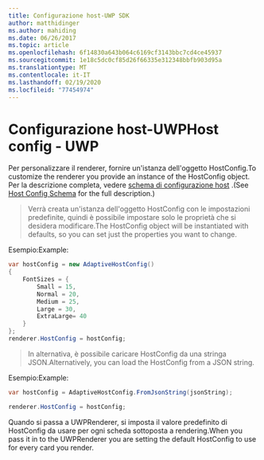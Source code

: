```yaml
---
title: Configurazione host-UWP SDK
author: matthidinger
ms.author: mahiding
ms.date: 06/26/2017
ms.topic: article
ms.openlocfilehash: 6f14830a643b064c6169cf3143bbc7cd4ce45937
ms.sourcegitcommit: 1e18c5dc0cf85d26f66335e312348bbfb903d95a
ms.translationtype: MT
ms.contentlocale: it-IT
ms.lasthandoff: 02/19/2020
ms.locfileid: "77454974"
---
```

# <a name="host-config---uwp"></a><span data-ttu-id="075b2-102">Configurazione host-UWP</span><span class="sxs-lookup"><span data-stu-id="075b2-102">Host config - UWP</span></span>

<span data-ttu-id="075b2-103">Per personalizzare il renderer, fornire un'istanza dell'oggetto HostConfig.</span><span class="sxs-lookup"><span data-stu-id="075b2-103">To customize the renderer you provide an instance of the HostConfig object.</span></span> <span data-ttu-id="075b2-104">Per la descrizione completa, vedere [schema di configurazione host](../../../rendering-cards/host-config.md) .</span><span class="sxs-lookup"><span data-stu-id="075b2-104">(See [Host Config Schema](../../../rendering-cards/host-config.md) for the full description.)</span></span>

> <span data-ttu-id="075b2-105">Verrà creata un'istanza dell'oggetto HostConfig con le impostazioni predefinite, quindi è possibile impostare solo le proprietà che si desidera modificare.</span><span class="sxs-lookup"><span data-stu-id="075b2-105">The HostConfig object will be instantiated with defaults, so you can set just the properties you want to change.</span></span>

<span data-ttu-id="075b2-106">Esempio:</span><span class="sxs-lookup"><span data-stu-id="075b2-106">Example:</span></span>

```csharp
var hostConfig = new AdaptiveHostConfig() 
{
    FontSizes = {
        Small = 15,
        Normal = 20,
        Medium = 25,
        Large = 30,
        ExtraLarge= 40
    }
};
renderer.HostConfig = hostConfig;
```

> <span data-ttu-id="075b2-107">In alternativa, è possibile caricare HostConfig da una stringa JSON.</span><span class="sxs-lookup"><span data-stu-id="075b2-107">Alternatively, you can load the HostConfig from a JSON string.</span></span>

<span data-ttu-id="075b2-108">Esempio:</span><span class="sxs-lookup"><span data-stu-id="075b2-108">Example:</span></span>

```csharp
var hostConfig = AdaptiveHostConfig.FromJsonString(jsonString); 

renderer.HostConfig = hostConfig;
```

<span data-ttu-id="075b2-109">Quando si passa a UWPRenderer, si imposta il valore predefinito di HostConfig da usare per ogni scheda sottoposta a rendering.</span><span class="sxs-lookup"><span data-stu-id="075b2-109">When you pass it in to the UWPRenderer you are setting the default HostConfig to use for every card you render.</span></span>